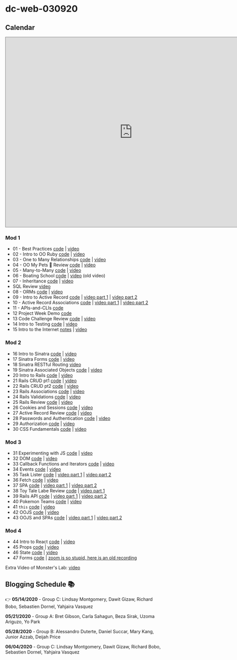 # dc-web-030920

## Calendar

<iframe src="https://calendar.google.com/calendar/embed?height=600&amp;wkst=1&amp;bgcolor=%23ffffff&amp;ctz=America%2FNew_York&amp;src=ZmxhdGlyb25zY2hvb2wuY29tX2pubWt1MXAwMG9oaW1vajRmMnBodGxlczYwQGdyb3VwLmNhbGVuZGFyLmdvb2dsZS5jb20&amp;src=ZmxhdGlyb25zY2hvb2wuY29tX2UzcTBybHE5a3JtZ3Mza3VhMDVyNzEydW80QGdyb3VwLmNhbGVuZGFyLmdvb2dsZS5jb20&amp;color=%2333B679&amp;color=%23A79B8E&amp;mode=WEEK" style="border:solid 1px #777" width="800" height="600" frameborder="0" scrolling="no"></iframe>

### Mod 1

* 01 - Best Practices [code](https://github.com/learn-co-students/dc-web-030920/tree/master/01-Hasketball) | [video](https://youtu.be/HWAHL6Rfofo)
* 02 - Intro to OO Ruby [code](https://github.com/learn-co-students/dc-web-030920/tree/master/02-Intro-to-OO) | [video](https://youtu.be/8TZc52Mcui0)
* 03 - One to Many Relationships [code](https://github.com/learn-co-students/dc-web-030920/tree/master/03-One-to-Many) | [video](https://youtu.be/Z_crR62KgCU)
* 04 - OO My Pets 🧪 Review [code](https://github.com/learn-co-students/dc-web-030920/tree/master/05-OO-My-Pets) | [video](https://youtu.be/kSGLppn0n2o)
* 05 - Many-to-Many [code](https://github.com/learn-co-students/dc-web-030920/tree/master/04-Many-to-Many) | [video](https://youtu.be/m0hHjv8luZ8)
* 06 - Boating School [code](https://github.com/learn-co-students/dc-web-030920/tree/master/06-Boating-School) | [video](https://www.youtube.com/watch?v=j1nuxivf3Gc&feature=youtu.be) (old video)
* 07 - Inheritance [code](https://github.com/learn-co-students/dc-web-030920/tree/master/07-Inheritence) | [video](https://youtu.be/FgArehPdZGk)
* SQL Review [video](https://www.youtube.com/watch?v=hBxyj5l6L8k&feature=youtu.be)
* 08 - ORMs [code](https://github.com/learn-co-students/dc-web-030920/tree/master/08-ORMs) | [video](https://www.youtube.com/watch?v=kIAr_lqTnRk&feature=youtu.be)
* 09 - Intro to Active Record [code](https://github.com/learn-co-students/dc-web-030920/tree/master/09-Intro-To-Active-Record) | [video part 1](https://www.youtube.com/watch?v=VG0KHV56uKw&feature=youtu.be) | [video part 2](https://youtu.be/xv52sL7is5g)
* 10 - Active Record Associations [code](https://github.com/learn-co-students/dc-web-030920/tree/master/10-Active-Record-Associations) | [video part 1](https://youtu.be/vlESjhQhTIU) | [video part 2](https://youtu.be/LXUXGocl9m0)
* 11 - APIs-and-CLIs [code](https://github.com/learn-co-students/dc-web-030920/tree/master/11-APIs-and-CLIs)
* 12 Project Week Demo [code](https://github.com/learn-co-students/dc-web-030920/tree/master/12-Intro-to-ProjectWeek-WizardHealth)
* 13 Code Challenge Review [code](https://github.com/learn-co-students/dc-web-030920/tree/master/13-Code-Challenge-Review) | [video](https://youtu.be/nUI3AD7AKw4)
* 14 Intro to Testing [code](https://github.com/learn-co-students/dc-web-030920/tree/master/14-Intro-to-Testing) | [video](https://wework.zoom.com/rec/share/3-xYKrf27j1Lf43W1GztRa1xO8fOT6a81HMcqKFey0zTmeuBJoIgvoOBX4sROHfj )
* 15 Intro to the Internet [notes](https://github.com/learn-co-students/dc-web-030920/tree/master/15-Intro-to-the-Internet) | [video](https://youtu.be/VjMQWU_clv8)

### Mod 2

* 16 Intro to Sinatra [code](https://github.com/learn-co-students/dc-web-030920/tree/master/16-intro-to-sinatra) | [video](https://wework.zoom.com/rec/share/yPVKCqj-9mdLQpH08meEAbMNOI3jT6a80HBP_6EPmkhtNzcTd4s4uBaN8Fi3Gku1)
* 17 Sinatra Forms [code](https://github.com/learn-co-students/dc-web-030920/tree/master/17-sinatra-forms) | [video](https://wework.zoom.com/rec/share/-fN2EJOz3GxIG4HT9GuGBrY6A6n3X6a82iAc_fIPyx2ipCN5Hto--TU18UyXevde)
* 18 Sinatra RESTful Routing [video](https://wework.zoom.com/rec/play/v8EtIrv8rGo3GNOR4wSDU_B-W47pJqqshnBIrKVemU21WnkEN1L1ZbNHMONz9H-pg5oJF3dUoZ9sxvkR)
* 19 Sinatra Associated Objects [code](https://github.com/learn-co-students/dc-web-030920/tree/master/19-sinatra-associated-objects) | [video](https://wework.zoom.com/rec/share/-pRaKZHB_2NOBc_Rw26FA5Q6JKb4eaa8hCIX-6EPxUhGdqA0-aoDAvbfIemhsVmL?startTime=1585750129000)
* 20 Intro to Rails [code](https://github.com/learn-co-students/dc-web-030920/tree/master/20-intro-to-rails) | [video](https://wework.zoom.us/rec/play/6McqJeGgrm83S9KRswSDU_9-W9W5faus2idM__ZZnhvnWngLMQWlNOQSYbDPXQJQbut7RxnHeEiatEGC?autoplay=true)
* 21 Rails CRUD pt1 [code](https://github.com/learn-co-students/dc-web-030920/tree/master/21-rails-crud-pt1) | [video](https://wework.zoom.com/rec/share/vOUtEpit1j1LZqPI2V-AZu0IF4ThT6a8hiNP-aEMyBnnI_p8pQUwSpmGmj0-wu0k?startTime=1586181567000)
* 22 Rails CRUD pt2 [code](https://github.com/learn-co-students/dc-web-030920/tree/master/22-rails-crud-pt2) | [video](https://wework.zoom.us/rec/play/vpErdOmp-2g3GYHBuQSDBPZ5W9S5KK6sgSYb-PMOzBu1ViQBZlqiZ-ASZOoLhBH9A1n4uFkJJhHKkI0D?autoplay=true&startTime=1586188233000)
* 23 Rails Associations [code](https://github.com/learn-co-students/dc-web-030920/tree/master/23-rails-associations) | [video](https://wework.zoom.com/rec/share/6sledbv15D5IaNLMuE3-U7VwEt3ET6a80SZL-adbyEszFXIY7n_tpUu654yDEatH)
* 24 Rails Validations [code](https://github.com/learn-co-students/dc-web-030920/tree/master/24-rails-validations) | [video](https://youtu.be/V8DPAiojrS0)
* 25 Rails Review [code](https://github.com/learn-co-students/dc-web-030920/tree/master/25-rails-review) | [video](https://wework.zoom.com/rec/share/3sdZMoyv5z5LHM_85k7NC78QD6DUX6a82iQcrPcLmh6tt3mwIfrKPO5yNgtRtQgL?startTime=1586441161000)
* 26 Cookies and Sessions [code](https://github.com/learn-co-students/dc-web-030920/tree/master/26-cookies-and-sessions) | [video](https://wework.zoom.com/rec/share/x51wI5WvxmpOZafN2UvwSosuItjfT6a81nUdr_MEyRpwFS69xRMkYb6Kw103sNvT?startTime=1586804761000)
* 27 Active Record Review [code](https://github.com/learn-co-students/dc-web-030920/tree/master/27-active-record-review) | [video](https://wework.zoom.com/rec/share/xcMtK5bi0XJOZJHO2k3fc6MAMIn-eaa80yFK_aBcmk-EHOBhdwSlYnY_rcaE5nrq?startTime=1586809915000)
* 28 Passwords and Authentication [code](https://github.com/learn-co-students/dc-web-030920/tree/master/28-authentication) | [video](https://wework.zoom.com/rec/share/2-JSJeng8npJbYmX51yGa6w8Oar6aaa82iQe-6IExRw53TOIpwnSEC_c5kdQiTpx?startTime=1586872674000)
* 29 Authorization [code](https://github.com/learn-co-students/dc-web-030920/tree/master/29-authorization) | [video](https://wework.zoom.com/rec/share/6-FLIpWgqz9LbLPV2kyPALcBDqG6X6a80CgfqPMIzB3nJOQ3rQP3ZXadHl2sGbg6?startTime=1586879812000)
* 30 CSS Fundamentals [code](https://github.com/learn-co-students/dc-web-030920/tree/master/30-css-fundamentals) | [video](https://wework.zoom.com/rec/share/yZNaJOrP5FhIXYHT5gb5Wp58QoDkX6a81CMbrvVZmU9OX4vHzeBzDUoLuntSRvRw)

### Mod 3
* 31 Experimenting with JS [code](https://github.com/learn-co-students/dc-web-030920/tree/master/31-JS-Intro) | [video](https://youtu.be/e8zRjoqt9P8)
* 32 DOM [code](https://github.com/learn-co-students/dc-web-030920/tree/master/32-Intro-to-DOM) | [video](https://youtu.be/55WrvYDCDP4)
* 33 Callback Functions and Iterators [code](https://github.com/learn-co-students/dc-web-030920/tree/master/33-Callbacks-Iterators) | [video](https://youtu.be/OLHjXJPxLQ4)
* 34 Events [code](https://github.com/learn-co-students/dc-web-030920/tree/master/34-JS-Events) | [video](https://youtu.be/brOnLaLEbkA)
* 35 Task Lister [code](https://github.com/learn-co-students/dc-web-030920/tree/master/35-TaskLister) | [video part 1](https://youtu.be/nO6Z-V6BpJM) | [video part 2](https://youtu.be/ytfO_q_Wxcs)
* 36 Fetch [code](https://github.com/learn-co-students/dc-web-030920/tree/master/36-Fetch) | [video](https://youtu.be/A0h9zx9kw64)
* 37 SPA [code](https://github.com/learn-co-students/dc-web-030920/tree/master/37-SPA) | [video part 1](https://youtu.be/gmdzsyHsgCA) | [video part 2](https://youtu.be/vpOHXsQ3uws)
* 38 Toy Tale Labe Review [code](https://github.com/learn-co-students/dc-web-030920/tree/master/38-toy-tale-lab-review) | [video part 1](https://wework.zoom.com/rec/play/usEpdLj6rj03S4CXsgSDUPZ4W426K_-shHQd-vYNyBrkUiNVZgGmb-ZGZwe2PmD36SmyWBCFbN3WFM0)
* 39 Rails API [code](https://github.com/learn-co-students/dc-web-030920/tree/master/39-Rails-API) | [video part 1](https://youtu.be/ijQfaiVwDg0) | [video part 2](https://youtu.be/IKweXac5Z0Y)
* 40 Pokemon Teams [code](https://github.com/learn-co-students/dc-web-030920/blob/master/40-pokemon-teams-review/pokemon-teams-frontend) | [video](https://youtu.be/hzouch8imMk)
* 41 `this` [code](https://github.com/learn-co-students/dc-web-030920/tree/master/41-this) | [video](https://youtu.be/xwBAvO66MMM)
* 42 OOJS [code](https://github.com/learn-co-students/dc-web-030920/tree/master/42-OOJS) | [video](https://youtu.be/DWNhRMAJvCg)
* 43 OOJS and SPAs [code](https://github.com/learn-co-students/dc-web-030920/tree/master/43-OOJS-and-SPA) | [video part 1](https://youtu.be/T_NbzNBieJc) | [video part 2](https://youtu.be/_4qPtoJZVUU)

### Mod 4
* 44 Intro to React [code](https://github.com/learn-co-students/dc-web-030920/tree/master/44-Intro-to-React) | [video](https://youtu.be/6cPnWzlaUBo)
* 45 Props [code](https://github.com/learn-co-students/dc-web-030920/tree/master/45-Props) | [video](https://youtu.be/impo00YZAd4)
* 46 State [code](https://github.com/learn-co-students/dc-web-030920/tree/master/46-State) | [video](https://youtu.be/zij15tDmEkA)
* 47 Forms [code](https://github.com/learn-co-students/dc-web-030920/tree/master/47-React-Forms) | [zoom is so stupid, here is an old recording](https://www.youtube.com/watch?v=djqghZJuklY&feature=youtu.be)

Extra Video of Monster's Lab: [video](https://www.youtube.com/watch?v=rvmm6DOS_fc&feature=youtu.be)

## Blogging Schedule 📚

<!-- **03/19/2020** - Group A: Bret Gibson, Carla Sahagun, Beza Sirak, Uzoma Ariguzo, Tomazye Anderson -->

<!-- **03/26/2020** - Group B: Alessandro Duterte, Daniel Succar, Mary Kang, Junior Azzab, Deijah Price -->

<!-- **04/02/2020** - Group C: Lindsay Montgomery, Dawit Gizaw, Michael David Sackstein, Richard Bobo, Sebastien Dornel, Yahjaira Vasquez -->

<!-- **04/09/2020** - Group A: Bret Gibson, Carla Sahagun, Beza Sirak, Uzoma Ariguzo, Tomazye Anderson -->

<!-- **04/16/2020** - Group B: Alessandro Duterte, Mary Kang, Junior Azzab, Deijah Price -->

<!-- **04/23/2020** - Group C: Lindsay Montgomery, Dawit Gizaw, Richard Bobo, Sebastien Dornel, Yahjaira Vasquez, Daniel Succar -->

<!-- **04/30/2020** - Group A: Bret Gibson, Carla Sahagun, Beza Sirak, Uzoma Ariguzo, Tomazye Anderson -->

<!-- **05/07/2020** - Group B: Alessandro Duterte, Daniel Succar, Mary Kang, Junior Azzab, Deijah Price -->

👉 **05/14/2020** - Group C: Lindsay Montgomery, Dawit Gizaw, Richard Bobo, Sebastien Dornel, Yahjaira Vasquez

**05/21/2020** - Group A: Bret Gibson, Carla Sahagun, Beza Sirak, Uzoma Ariguzo, Yo Park

**05/28/2020** - Group B: Alessandro Duterte, Daniel Succar, Mary Kang, Junior Azzab, Deijah Price

**06/04/2020** - Group C: Lindsay Montgomery, Dawit Gizaw, Richard Bobo, Sebastien Dornel, Yahjaira Vasquez
